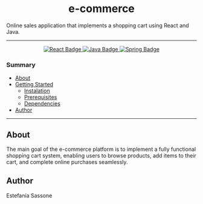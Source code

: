 <h1  align="center"> e-commerce </h1>

<p> Online sales application that implements a shopping cart using React and Java. </p>

---

<p align="center">
  <a href="https://reactjs.org/">
    <img src="https://badgen.net/badge/technology/react/blue" alt="React Badge"/>
  </a>
  <a href="https://www.oracle.com/java/">
    <img src="https://badgen.net/badge/language/java/orange" alt="Java Badge"/>
  </a>
  <a href="https://spring.io/">
    <img src="https://badgen.net/badge/framework/spring/green" alt="Spring Badge"/>
  </a>
</p>


### Summary

- [About](#about)
- [Getting Started](#getting-started)
  - [Instalation](#instalation)
  - [Prerequisites](#prerequisites)
  - [Dependencies](#dependencies)
- [Author](#author)

---

## About
The main goal of the e-commerce platform is to implement a fully functional shopping cart system, enabling users to browse products, add items to their cart, and complete online purchases seamlessly.

## Author

Estefanía Sassone

